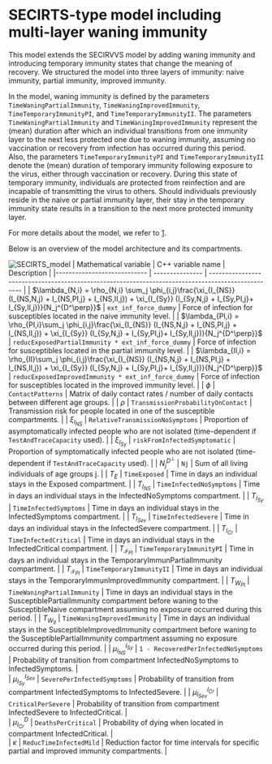 # SECIRTS-type model including multi-layer waning immunity

This model extends the SECIRVVS model by adding waning immunity and introducing temporary immunity states that change the meaning of recovery.
We structured the model into three layers of immunity: naive immunity, partial immunity, improved immunity.

In the model, waning immunity is defined by the parameters `TimeWaningPartialImmunity`, `TimeWaningImprovedImmunity`, `TimeTemporaryImmunityPI`, and `TimeTemporaryImmunityII`. The parameters `TimeWaningPartialImmunity` and `TimeWaningImprovedImmunity` represent the (mean) duration after which an individual transitions  from one immunity layer to the next less protected one due to waning immunity, assuming no vaccination or recovery from infection has occurred during this period. Also, the parameters `TimeTemporaryImmunityPI` and `TimeTemporaryImmunityII` denote the (mean) duration of temporary immunity following exposure to the virus, either through vaccination or recovery. During this state of temporary immunity, individuals are protected from reinfection and are incapable of transmitting the virus to others. Should individuals previously reside in the naive or partial immunity layer, their stay in the temporary immunity state results in a transition to the next more protected immunity layer.

For more details about the model, we refer to [1](https://www.medrxiv.org/content/10.1101/2024.03.01.24303602v3).

Below is an overview of the model architecture and its compartments.

![SECIRTS_model](https://github.com/SciCompMod/memilio/assets/69154294/6dec331f-bd91-410f-be5e-c8cf6eb0572b)
| Mathematical variable                   | C++ variable name | Description |
|---------------------------- | --------------- | -------------------------------------------------------------------------------------------------- |
| $\lambda_{N,i} =  \rho_{N,i} \sum_j \phi_{i,j}\frac{\xi_{I_{NS}} (I_{NS,N,j} + I_{NS,PI,j} + I_{NS,II,j}) + \xi_{I_{Sy}} (I_{Sy,N,j} + I_{Sy,PI,j}+ I_{Sy,II,j})}{N_j^{D^\perp}}$                      |  `ext_inf_force_dummy`               | Force of infection for susceptibles located in the naive immunity level. |
| $\lambda_{PI,i} = \rho_{PI,i}\sum_j \phi_{i,j}\frac{\xi_{I_{NS}} (I_{NS,N,j} + I_{NS,PI,j} + I_{NS,II,j}) + \xi_{I_{Sy}} (I_{Sy,N,j} + I_{Sy,PI,j}+ I_{Sy,II,j})}{N_j^{D^\perp}}$                      |  `reducExposedPartialImmunity * ext_inf_force_dummy`               | Force of infection for susceptibles located in the partial immunity level. |
| $\lambda_{II,i} = \rho_{II}\sum_j \phi_{i,j}\frac{\xi_{I_{NS}} (I_{NS,N,j} + I_{NS,PI,j} + I_{NS,II,j}) + \xi_{I_{Sy}} (I_{Sy,N,j} + I_{Sy,PI,j}+ I_{Sy,II,j})}{N_j^{D^\perp}}$                     |  `reducExposedImprovedImmunity * ext_inf_force_dummy`               | Force of infection for susceptibles located in the improved immunity level. |
| $\phi$                      |  `ContactPatterns`               | Matrix of daily contact rates / number of daily contacts between different age groups. |
| $\rho$                      |  `TransmissionProbabilityOnContact`               | Transmission risk for people located in one of the susceptible compartments. |
| $\xi_{I_{NS}}$               |  `RelativeTransmissionNoSymptoms`               | Proportion of asymptomatically infected people who are not isolated (time-dependent if `TestAndTraceCapacity` used). |
| $\xi_{I_{Sy}}$               | `riskFromInfectedSymptomatic`                | Proportion of symptomatically infected people who are not isolated (time-dependent if `TestAndTraceCapacity` used). |
| $N_j^{D^\perp}$                         | `Nj`   | Sum of all living individuals of age groups j. |
| $T_{E}$                    |  `TimeExposed`               | Time in days an individual stays in the Exposed compartment. |
| $T_{I_{NS}}$                    |  `TimeInfectedNoSymptoms`               | Time in days an individual stays in the InfectedNoSymptoms compartment. |
| $T_{I_{Sy}}$                    |  `TimeInfectedSymptoms`               | Time in days an individual stays in the InfectedSymptoms compartment. |
| $T_{I_{Sev}}$                       |  `TimeInfectedSevere`               | Time in days an individual stays in the InfectedSevere compartment. |
| $T_{I_{Cr}}$                       |  `TimeInfectedCritical`               | Time in days an individual stays in the InfectedCritical compartment. |
| $T_{\mathcal{I}_{PI}}$                       |  `TimeTemporaryImmunityPI`               | Time in days an individual stays in the TemporaryImmunPartialImmunity compartment. |
| $T_{\mathcal{I}_{PI}}$                       |  `TimeTemporaryImmunityII`               | Time in days an individual stays in the TemporaryImmunImprovedImmunity compartment. |
| $T_{W_{PI}}$                       |  `TimeWaningPartialImmunity`               | Time in days an individual stays in the SusceptiblePartialImmunity compartment before waning to the SusceptibleNaive compartment assuming no exposure occurred during this period. |
| $T_{W_{II}}$                       |  `TimeWaningImprovedImmunity`               | Time in days an individual stays in the SusceptibleImprovedImmunity compartment before waning to the SusceptiblePartialImmunity compartment assuming no exposure occurred during this period. |
| $\mu_{I_{NS}}^{I_{Sy}}$              |   `1 - RecoveredPerInfectedNoSymptoms`              | Probability of transition from compartment InfectedNoSymptoms to InfectedSymptoms. |  
| $\mu_{I_{Sy}}^{I_{Sev}}$              |   `SeverePerInfectedSymptoms`              | Probability of transition from compartment InfectedSymptoms to InfectedSevere. |
| $\mu_{I_{Sev}}^{I_{Cr}}$              |   `CriticalPerSevere`              | Probability of transition from compartment InfectedSevere to InfectedCritical. |  
| $\mu_{I_{Cr}}^{D}$              |   `DeathsPerCritical`              | Probability of dying when located in compartment InfectedCritical. |   
| $\kappa$              |   `ReducTimeInfectedMild`              | Reduction factor for time intervals for specific partial and improved immunity compartments. |   

